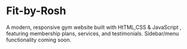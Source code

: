 # Fit-by-Rosh
A modern, responsive gym website built with HtTML,CSS &amp; JavaScript , featuring membership plans, services, and testimonials. Sidebar/menu functionality coming soon.

